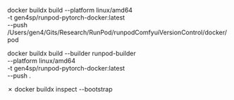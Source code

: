 docker buildx build --platform linux/amd64 \
 -t gen4sp/runpod-pytorch-docker:latest \
 --push /Users/gen4/Gits/Research/RunPod/runpodComfyuiVersionControl/docker/pod

<!-- build + push -->

docker buildx build --builder runpod-builder \
--platform linux/amd64 \
 -t gen4sp/runpod-pytorch-docker:latest \
 --push .

<!-- check -->

✗ docker buildx inspect --bootstrap

